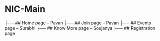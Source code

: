 # NIC-Main
├── ## Home page – Pavan
├── ## Join page – Pavan
├── ## Events page – Surabhi
├── ## Know More page – Soujanya
├── ## Registration page
